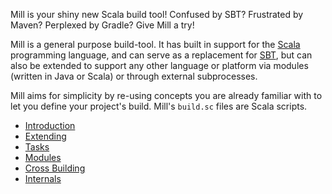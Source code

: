 Mill is your shiny new Scala build tool! Confused by SBT? Frustrated by Maven?
Perplexed by Gradle? Give Mill a try!

Mill is a general purpose build-tool. It has built in support for the
[Scala](https://www.scala-lang.org/) programming language, and can serve as a
replacement for [SBT](http://www.scala-sbt.org/), but can also be extended to
support any other language or platform via modules (written in Java or Scala) or
through external subprocesses.

Mill aims for simplicity by re-using concepts you are already familiar with to
let you define your project's build. Mill's `build.sc` files are Scala scripts.


- [Introduction](intro.html)
- [Extending](extending.html)
- [Tasks](tasks.html)
- [Modules](modules.html)
- [Cross Building](cross.html)
- [Internals](internals.html)